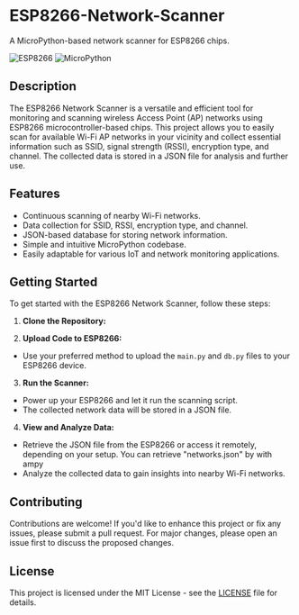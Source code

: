 # ESP8266-Network-Scanner
A MicroPython-based network scanner for ESP8266 chips.

![ESP8266](https://img.shields.io/badge/Platform-ESP8266-blue)
![MicroPython](https://img.shields.io/badge/Language-MicroPython-green)

## Description

The ESP8266 Network Scanner is a versatile and efficient tool for monitoring and scanning wireless Access Point (AP) networks using ESP8266 microcontroller-based chips. This project allows you to easily scan for available Wi-Fi AP networks in your vicinity and collect essential information such as SSID, signal strength (RSSI), encryption type, and channel. The collected data is stored in a JSON file for analysis and further use.

## Features

- Continuous scanning of nearby Wi-Fi networks.
- Data collection for SSID, RSSI, encryption type, and channel.
- JSON-based database for storing network information.
- Simple and intuitive MicroPython codebase.
- Easily adaptable for various IoT and network monitoring applications.

## Getting Started

To get started with the ESP8266 Network Scanner, follow these steps:

1. **Clone the Repository:**

2. **Upload Code to ESP8266:**
- Use your preferred method to upload the `main.py` and `db.py` files to your ESP8266 device.

3. **Run the Scanner:**
- Power up your ESP8266 and let it run the scanning script.
- The collected network data will be stored in a JSON file.

4. **View and Analyze Data:**
- Retrieve the JSON file from the ESP8266 or access it remotely, depending on your setup.
  You can retrieve "networks.json" by with ampy
- Analyze the collected data to gain insights into nearby Wi-Fi networks.

## Contributing

Contributions are welcome! If you'd like to enhance this project or fix any issues, please submit a pull request. For major changes, please open an issue first to discuss the proposed changes.

## License

This project is licensed under the MIT License - see the [LICENSE](LICENSE) file for details.

